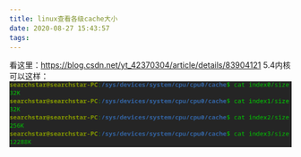 ```yaml
---
title: linux查看各级cache大小
date: 2020-08-27 15:43:57
tags:
---
```


看这里：<https://blog.csdn.net/yt_42370304/article/details/83904121>
5.4内核可以这样：
![在这里插入图片描述](linux查看各级cache大小/2020082715433711.png#pic_center)
